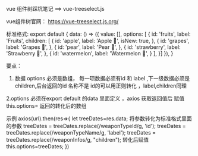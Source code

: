vue 组件树踩坑笔记 ==>  vue-treeselect.js

vue组件树官网： https://vue-treeselect.js.org/

标准格式:
export default {
  data: () => ({
    value: [],
    options: [ {
      id: 'fruits',
      label: 'Fruits',
      children: [ {
        id: 'apple',
        label: 'Apple 🍎',
        isNew: true,
      }, {
        id: 'grapes',
        label: 'Grapes 🍇',
      }, {
        id: 'pear',
        label: 'Pear 🍐',
      }, {
        id: 'strawberry',
        label: 'Strawberry 🍓',
      }, {
        id: 'watermelon',
        label: 'Watermelon 🍉',
      } ],
    }]
  }),
}


要点：
  1. 数据 options 必须是数组， 每一项数据必须有id 和 label ,下一级数据必须是children,后台返回的id 名称不是 id的可以用正则转化 ，label,children同理

  

  2.options 必须在export default 的data 里面定义 ，axios 获取返回值后 赋值 this.options= 返回的转化后的数组

 示例
  axios(url).then(res=>{
      let treeDates=res.data;
      将参数转化为标准格式里面的参数
      treeDates = treeDates.replace(/weaponTypeId/g, 'id');
      treeDates = treeDates.replace(/weaponTypeName/g, 'label');
      treeDates = treeDates.replace(/weaponInfos/g, "children");
      转化后赋值
      this.options=treeDates;
  })

  
